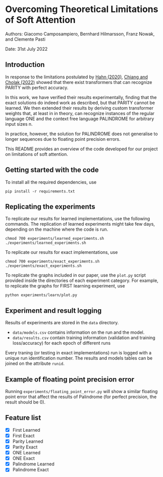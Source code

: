 # Overcoming Theoretical Limitations of Soft Attention

Authors: Giacomo Camposampiero, Bernhard Hilmarsson, Franz Nowak, and Clemente Pasti

Date: 31st July 2022

## Introduction

In response to the limitations postulated by [Hahn (2020)](https://direct.mit.edu/tacl/article/doi/10.1162/tacl_a_00306/43545/Theoretical-Limitations-of-Self-Attention-in), [Chiang and Cholak (2022)](https://aclanthology.org/2022.acl-long.527/) showed that there exist transformers that can recognize PARITY with perfect accuracy. 

In this work, we have verified their results experimentally, finding that the exact solutions do indeed work as described, but that PARITY cannot be learned. 
We then extended their results by deriving custom transformer weights that, at least in in theory, can recognize instances of the regular language ONE and the context free language PALINDROME for arbitrary input sizes n. 

In practice, however, the solution for PALINDROME does not generalise to longer sequences due to floating point precision errors. 

This README provides an overview of the code developed for our project on limitations of soft attention.

## Getting started with the code
To install all the required dependencies, use 
```
pip install -r requirements.txt
```

## Replicating the experiments
To replicate our results for learned implementations, use the following commands. The replication of learned experiments might take few days, depending on the machine where the code is run.
```
chmod 700 experiments/learned_experiments.sh
./experiments/learned_experiments.sh
```

To replicate our results for exact implementations, use
```
chmod 700 experiments/exact_experiments.sh
./experiments/exact_experiments.sh
```

To replicate the graphs included in our paper, use the ``plot.py`` script provided inside the directories of each experiment category.
For example, to replicate the graphs for FIRST learning experiment, use
```
python experiments/learn/plot.py
```

## Experiment and result logging
Results of experiments are stored in the ``data`` directory. 
- ``data/models.csv`` contains information on the run and the model.
- ``data/results.csv`` contain training information (validation and training loss/accuracy) for each epoch of different runs

Every traning (or testing in exact implementations) run is logged with a unique run identification number. The results and models tables can be joined on the attribute ``runid``. 

## Example of floating point precision error
Running ``experiments/floating_point_error.py`` will show a similar floating point error that affect the results of Palindrome (for perfect precision, the result should be 0).

## Feature list
- [x] First Learned
- [x] First Exact 
- [x] Parity Learned
- [X] Parity Exact
- [x] ONE Learned
- [x] ONE Exact
- [x] Palindrome Learned
- [x] Palindrome Exact
